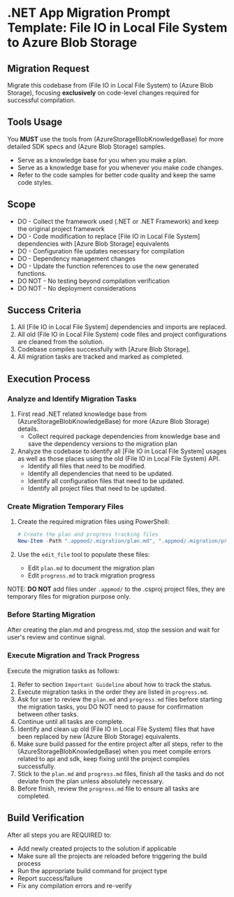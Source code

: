 # .NET App Migration Prompt Template: File IO in Local File System to Azure Blob Storage

## Migration Request

Migrate this codebase from (File IO in Local File System) to (Azure Blob Storage), focusing **exclusively** on code-level changes required for successful compilation.

## Tools Usage

You **MUST** use the tools from (AzureStorageBlobKnowledgeBase) for more detailed SDK specs and (Azure Blob Storage) samples.

- Serve as a knowledge base for you when you make a plan.
- Serve as a knowledge base for you whenever you make code changes.
- Refer to the code samples for better code quality and keep the same code styles.

## Scope

- DO - Collect the framework used (.NET or .NET Framework) and keep the original project framework
- DO - Code modification to replace [File IO in Local File System] dependencies with [Azure Blob Storage] equivalents
- DO - Configuration file updates necessary for compilation
- DO - Dependency management changes
- DO - Update the function references to use the new generated functions.
- DO NOT - No testing beyond compilation verification
- DO NOT - No deployment considerations

## Success Criteria

1. All [File IO in Local File System] dependencies and imports are replaced.
2. All old (File IO in Local File System) code files and project configurations are cleaned from the solution.
3. Codebase compiles successfully with [Azure Blob Storage].
4. All migration tasks are tracked and marked as completed.

## Execution Process

### Analyze and Identify Migration Tasks

1. First read .NET related knowledge base from (AzureStorageBlobKnowledgeBase) for more (Azure Blob Storage) details.
   - Collect required package dependencies from knowledge base and save the dependency versions to the migration plan
2. Analyze the codebase to identify all [File IO in Local File System] usages as well as those places using the old (File IO in Local File System) API.
   - Identify all files that need to be modified.
   - Identify all dependencies that need to be updated.
   - Identify all configuration files that need to be updated.
   - Identify all project files that need to be updated.

### Create Migration Temporary Files

1. Create the required migration files using PowerShell:

   ```powershell
   # Create the plan and progress tracking files
   New-Item -Path ".appmod/.migration/plan.md", ".appmod/.migration/progress.md" -ItemType File -Force
   ```

2. Use the `edit_file` tool to populate these files:
   - Edit `plan.md` to document the migration plan
   - Edit `progress.md` to track migration progress

NOTE: **DO NOT** add files under `.appmod/` to the .csproj project files, they are temporary files for migration purpose only.

### Before Starting Migration

After creating the plan.md and progress.md, stop the session and wait for user's review and continue signal.

### Execute Migration and Track Progress

Execute the migration tasks as follows:

1. Refer to section `Important Guideline` about how to track the status.
2. Execute migration tasks in the order they are listed in `progress.md`.
3. Ask for user to review the `plan.md` and `progress.md` files before starting the migration tasks, you DO NOT need to pause for confirmation between other tasks.
4. Continue until all tasks are complete.
5. Identify and clean up old (File IO in Local File System) files that have been replaced by new (Azure Blob Storage) equivalents.
6. Make sure build passed for the entire project after all steps, refer to the (AzureStorageBlobKnowledgeBase) when you meet compile errors related to api and sdk, keep fixing until the project compiles successfully.
7. Stick to the `plan.md` and `progress.md` files, finish all the tasks and do not deviate from the plan unless absolutely necessary.
8. Before finish, review the `progress.md` file to ensure all tasks are completed.

## Build Verification

After all steps you are REQUIRED to:

- Add newly created projects to the solution if applicable
- Make sure all the projects are reloaded before triggering the build process
- Run the appropriate build command for project type
- Report success/failure
- Fix any compilation errors and re-verify
